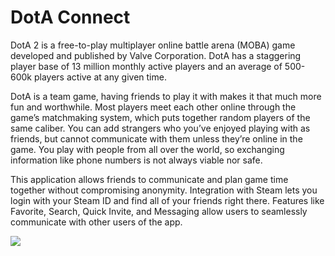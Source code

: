 # DotA Connect
DotA 2 is a free-to-play multiplayer online battle arena (MOBA) game developed and published by Valve Corporation.
DotA has a staggering player base of 13 million monthly active players and an average of 500-600k players active at any given time.

DotA is a team game, having friends to play it with makes it that much more fun and worthwhile.
Most players meet each other online through the game’s matchmaking system, which puts together random players of the same caliber.
You can add strangers who you’ve enjoyed playing with as friends, but cannot communicate with them unless they’re online in the game.
You play with people from all over the world, so exchanging information like phone numbers is not always viable nor safe.

This application allows friends to communicate and plan game time together without compromising anonymity.
Integration with Steam lets you login with your Steam ID and find all of your friends right there.
Features like Favorite, Search, Quick Invite, and Messaging allow users to seamlessly communicate with other users of the app.

<img src="https://raw.githubusercontent.com/saitejalingam/dota-connect/master/src/assets/demo/demo.jpg">
